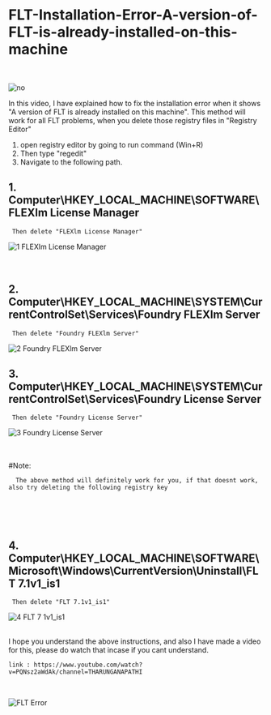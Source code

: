 # FLT-Installation-Error-A-version-of-FLT-is-already-installed-on-this-machine
<br>

![no](https://user-images.githubusercontent.com/65713157/132124051-98ae23eb-863c-416e-be30-dd1b69ea6cae.jpg)



In this video, I have explained how to fix the installation error when it shows "A version of FLT is already installed on this machine". 
This method will work for all FLT problems, when you delete those registry files in "Registry Editor"

1. open registry editor by going to run command (Win+R)
2. Then type "regedit"
3. Navigate to the following path. 

##   1. Computer\HKEY_LOCAL_MACHINE\SOFTWARE\FLEXlm License Manager
     Then delete "FLEXlm License Manager"
 ![1  FLEXlm License Manager](https://user-images.githubusercontent.com/65713157/132123519-da556ac5-4bff-4735-a7b1-1933f55febfd.jpg)
<br><br><br>



 
##   2. Computer\HKEY_LOCAL_MACHINE\SYSTEM\CurrentControlSet\Services\Foundry FLEXlm Server
     Then delete "Foundry FLEXlm Server"
     
![2  Foundry FLEXlm Server](https://user-images.githubusercontent.com/65713157/132123721-9d559ec3-b63b-47ba-b109-ea8699a44641.jpg)
<br>

##   3. Computer\HKEY_LOCAL_MACHINE\SYSTEM\CurrentControlSet\Services\Foundry License Server
     Then delete "Foundry License Server"
![3  Foundry License Server](https://user-images.githubusercontent.com/65713157/132123723-097b9f86-c619-4720-9113-612d3bdbbf19.jpg)
<br><br><br>

#Note:<br>

      The above method will definitely work for you, if that doesnt work, also try deleting the following registry key
<br><br><br>

##   4. Computer\HKEY_LOCAL_MACHINE\SOFTWARE\Microsoft\Windows\CurrentVersion\Uninstall\FLT 7.1v1_is1
     Then delete "FLT 7.1v1_is1"
![4  FLT 7 1v1_is1](https://user-images.githubusercontent.com/65713157/132123728-423d2777-c49d-42c9-9ee9-ba63398b096c.jpg)

<br>
   I hope you understand the above instructions, and also I have made a video for this, please do watch that incase if you cant understand. 

    link : https://www.youtube.com/watch?v=PQNsz2aWdAk/channel=THARUNGANAPATHI
<br> 

![FLT Error](https://user-images.githubusercontent.com/65713157/132124150-0ec623b1-a0f9-4ae4-af92-951be7130436.jpg)


